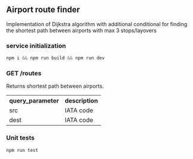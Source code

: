 ## Airport route finder
Implementation of Dijkstra algorithm with additional conditional for finding the shortest path between airports with max 3 stops/layovers

### service initialization

```javascript
npm i && npm run build && npm run dev
```

### GET /routes
Returns shortest path between airports.

<table>
  <tr>
    <th>query_parameter</th>
    <th>description</th>
  </tr>
  <tr>
	<tr>
		<td>src</td>
		<td>IATA code</td>
	</tr>
	<tr>
		<td>dest</td>
		<td>IATA code</td>
	</tr>
  </tr>
</table>

### Unit tests
```javascript
npm run test
```
